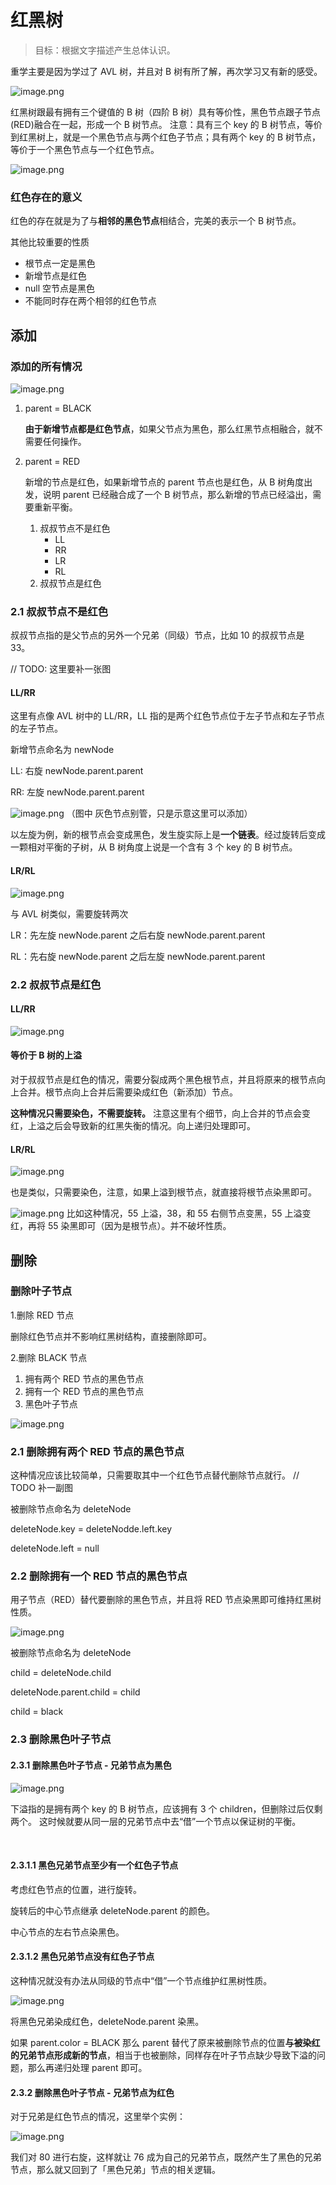 # 红黑树

> 目标：根据文字描述产生总体认识。

重学主要是因为学过了 AVL 树，并且对 B 树有所了解，再次学习又有新的感受。

![image.png](https://p3-juejin.byteimg.com/tos-cn-i-k3u1fbpfcp/78762ae27e0b4e2cbaa8a4ce2b17f48a~tplv-k3u1fbpfcp-watermark.image?)

红黑树跟最有拥有三个键值的 B 树（四阶 B 树）具有等价性，黑色节点跟子节点(RED)融合在一起，形成一个 B 树节点。
注意：具有三个 key 的 B 树节点，等价到红黑树上，就是一个黑色节点与两个红色子节点；具有两个 key 的 B 树节点，等价于一个黑色节点与一个红色节点。

![image.png](https://p9-juejin.byteimg.com/tos-cn-i-k3u1fbpfcp/45cc0ade0bb34b119a035cf26350d0b0~tplv-k3u1fbpfcp-watermark.image?)

### 红色存在的意义

红色的存在就是为了与**相邻的黑色节点**相结合，完美的表示一个 B 树节点。

其他比较重要的性质

- 根节点一定是黑色
- 新增节点是红色
- null 空节点是黑色
- 不能同时存在两个相邻的红色节点

## 添加

### 添加的所有情况

![image.png](https://p6-juejin.byteimg.com/tos-cn-i-k3u1fbpfcp/5e2b2def3cd94318be94118c003a22e0~tplv-k3u1fbpfcp-watermark.image?)

1. parent = BLACK

   **由于新增节点都是红色节点**，如果父节点为黑色，那么红黑节点相融合，就不需要任何操作。

2. parent = RED

   新增的节点是红色，如果新增节点的 parent 节点也是红色，从 B 树角度出发，说明 parent 已经融合成了一个 B 树节点，那么新增的节点已经溢出，需要重新平衡。

   1. 叔叔节点不是红色
      - LL
      - RR
      - LR
      - RL
   2. 叔叔节点是红色

### 2.1 叔叔节点不是红色

叔叔节点指的是父节点的另外一个兄弟（同级）节点，比如 10 的叔叔节点是 33。

// TODO: 这里要补一张图

#### LL/RR

这里有点像 AVL 树中的 LL/RR，LL 指的是两个红色节点位于左子节点和左子节点的左子节点。

新增节点命名为 newNode

LL: 右旋 newNode.parent.parent

RR: 左旋 newNode.parent.parent

![image.png](https://p3-juejin.byteimg.com/tos-cn-i-k3u1fbpfcp/0decba9258354df9b118949bf5ba1b66~tplv-k3u1fbpfcp-watermark.image?)
（图中 灰色节点别管，只是示意这里可以添加）

以左旋为例，新的根节点会变成黑色，发生旋实际上是**一个链表**。经过旋转后变成一颗相对平衡的子树，从 B 树角度上说是一个含有 3 个 key 的 B 树节点。

#### LR/RL

![image.png](https://p3-juejin.byteimg.com/tos-cn-i-k3u1fbpfcp/7c28e068e53d401aaddc9cd827c06242~tplv-k3u1fbpfcp-watermark.image?)

与 AVL 树类似，需要旋转两次

LR：先左旋 newNode.parent 之后右旋 newNode.parent.parent

RL：先右旋 newNode.parent 之后左旋 newNode.parent.parent

### 2.2 叔叔节点是红色

#### LL/RR

![image.png](https://p3-juejin.byteimg.com/tos-cn-i-k3u1fbpfcp/e2ca204bd46346608063270fd94e95e3~tplv-k3u1fbpfcp-watermark.image?)

#### 等价于 B 树的上溢

对于叔叔节点是红色的情况，需要分裂成两个黑色根节点，并且将原来的根节点向上合并。根节点向上合并后需要染成红色（新添加）节点。

**这种情况只需要染色，不需要旋转。**
注意这里有个细节，向上合并的节点会变红，上溢之后会导致新的红黑失衡的情况。向上递归处理即可。

#### LR/RL

![image.png](https://p3-juejin.byteimg.com/tos-cn-i-k3u1fbpfcp/cbf41fe3a5b04b7582f1b8b8264548df~tplv-k3u1fbpfcp-watermark.image?)

也是类似，只需要染色，注意，如果上溢到根节点，就直接将根节点染黑即可。

![image.png](https://p1-juejin.byteimg.com/tos-cn-i-k3u1fbpfcp/90c7ef3d253e4bee93a55d9c2d368a0b~tplv-k3u1fbpfcp-watermark.image?)
比如这种情况，55 上溢，38，和 55 右侧节点变黑，55 上溢变红，再将 55 染黑即可（因为是根节点）。并不破坏性质。

## 删除

### 删除叶子节点

1.删除 RED 节点

删除红色节点并不影响红黑树结构，直接删除即可。

2.删除 BLACK 节点

1.  拥有两个 RED 节点的黑色节点
2.  拥有一个 RED 节点的黑色节点
3.  黑色叶子节点

![image.png](https://p6-juejin.byteimg.com/tos-cn-i-k3u1fbpfcp/8437f187d42946259b71989f7e58a088~tplv-k3u1fbpfcp-watermark.image?)

### 2.1 删除拥有两个 RED 节点的黑色节点

这种情况应该比较简单，只需要取其中一个红色节点替代删除节点就行。
// TODO 补一副图

被删除节点命名为 deleteNode

deleteNode.key = deleteNodde.left.key

deleteNode.left = null

### 2.2 删除拥有一个 RED 节点的黑色节点

用子节点（RED）替代要删除的黑色节点，并且将 RED 节点染黑即可维持红黑树性质。

![image.png](https://p9-juejin.byteimg.com/tos-cn-i-k3u1fbpfcp/3076a3853bb348169280c35ca0c20be0~tplv-k3u1fbpfcp-watermark.image?)

被删除节点命名为 deleteNode

child = deleteNode.child

deleteNode.parent.child = child

child = black

### 2.3 删除黑色叶子节点

#### 2.3.1 删除黑色叶子节点 - 兄弟节点为黑色

![image.png](https://p1-juejin.byteimg.com/tos-cn-i-k3u1fbpfcp/782c61a480d44320b65615a060f1da04~tplv-k3u1fbpfcp-watermark.image?)

下溢指的是拥有两个 key 的 B 树节点，应该拥有 3 个 children，但删除过后仅剩两个。
这时候就要从同一层的兄弟节点中去“借”一个节点以保证树的平衡。

<br/>

#### 2.3.1.1 黑色兄弟节点至少有一个红色子节点

考虑红色节点的位置，进行旋转。

旋转后的中心节点继承 deleteNode.parent 的颜色。

中心节点的左右节点染黑色。
<br/>

#### 2.3.1.2 黑色兄弟节点没有红色子节点

这种情况就没有办法从同级的节点中“借”一个节点维护红黑树性质。

![image.png](https://p9-juejin.byteimg.com/tos-cn-i-k3u1fbpfcp/690351f8628548b28094b49417b56c62~tplv-k3u1fbpfcp-watermark.image?)

将黑色兄弟染成红色，deleteNode.parent 染黑。

如果 parent.color = BLACK
那么 parent 替代了原来被删除节点的位置**与被染红的兄弟节点形成新的节点**，相当于也被删除，同样存在叶子节点缺少导致下溢的问题，那么再递归处理 parent 即可。

#### 2.3.2 删除黑色叶子节点 - 兄弟节点为红色

对于兄弟是红色节点的情况，这里举个实例：

![image.png](https://p3-juejin.byteimg.com/tos-cn-i-k3u1fbpfcp/3744748f870d42e086525645b934dfe0~tplv-k3u1fbpfcp-watermark.image?)

我们对 80 进行右旋，这样就让 76 成为自己的兄弟节点，既然产生了黑色的兄弟节点，那么就又回到了「黑色兄弟」节点的相关逻辑。
